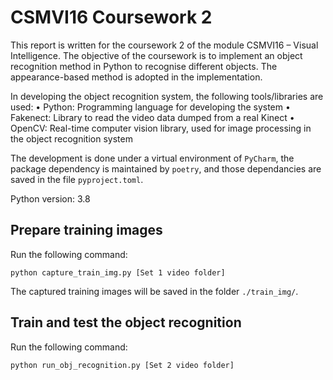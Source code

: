 # CSMVI16 Coursework 2

This report is written for the coursework 2 of the module CSMVI16 – Visual Intelligence. The objective of the coursework is to implement an object recognition method in Python to recognise different objects. The appearance-based method is adopted in the implementation.

In developing the object recognition system, the following tools/libraries are used:
• Python: Programming language for developing the system
• Fakenect: Library to read the video data dumped from a real Kinect
• OpenCV: Real-time computer vision library, used for image processing in the
object recognition system

The development is done under a virtual environment of `PyCharm`, the package dependency is maintained by `poetry`, and those dependancies are saved in the file `pyproject.toml`.

Python version: 3.8

## Prepare training images
Run the following command:

`python capture_train_img.py [Set 1 video folder]`

The captured training images will be saved in the folder `./train_img/`.
## Train and test the object recognition
Run the following command:

`python run_obj_recognition.py [Set 2 video folder]`
